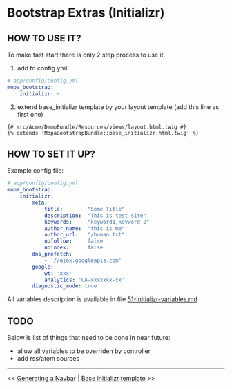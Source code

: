 Bootstrap Extras (Initializr)
================

HOW TO USE IT?
--------------
To make fast start there is only 2 step process to use it.

1. add to config.yml:  

```yaml
# app/config/config.yml
mopa_bootstrap:
    initializr: ~
```

2. extend base_initializr template by your layout template (add this line as first one)  

```twig
{# src/Acme/DemoBundle/Resources/views/layout.html.twig #}
{% extends 'MopaBootstrapBundle::base_initializr.html.twig' %}
```

HOW TO SET IT UP?
--------

Example config file:

```yaml
# app/config/config.yml
mopa_bootstrap:
    initializr:
        meta:
            title:        "Some Title"
            description:  "This is test site"
            keywords:     "keyword1,keyword 2"
            author_name:  "this is me"
            author_url:   "/human.txt"
            nofollow:     false
            noindex:      false
        dns_prefetch:
            - '//ajax.googleapis.com'
        google:
            wt: 'xxx'
            analytics: 'UA-xxxxxxx-xx'
        diagnostic_mode: true
```

All variables description is available in file [51-Initializr-variables.md](51-initializr-variables.md)

TODO
------
Below is list of things that need to be done in near future:

* allow all variables to be overriden by controller
* add rss/atom sources

---

<< [Generating a Navbar](https://github.com/phiamo/MopaBootstrapBundle/blob/master/Resources/doc/4-navbar-generation.md) | [Base initializr template](https://github.com/phiamo/MopaBootstrapBundle/blob/master/Resources/doc/51-initializr-variables.md) >>

